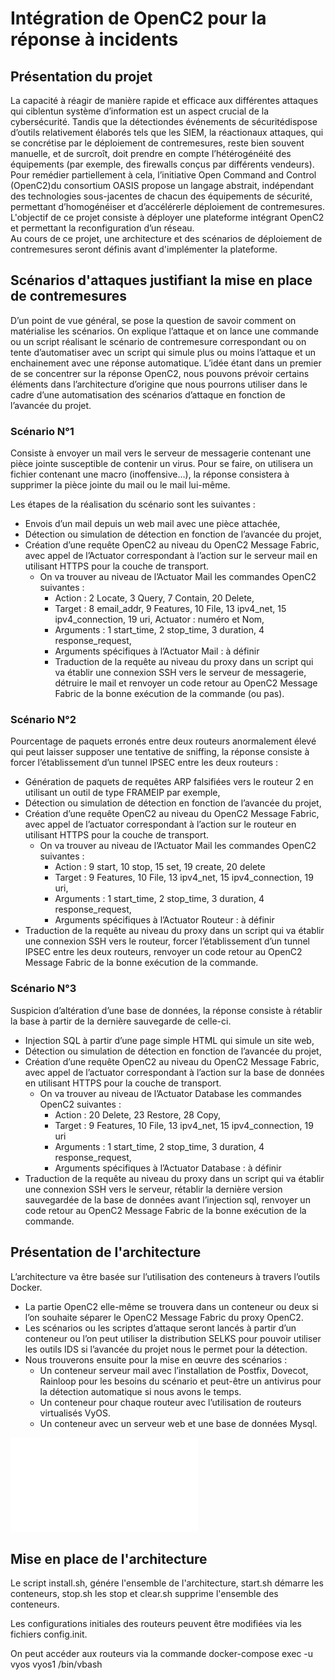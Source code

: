 # Intégration de OpenC2 pour la réponse à incidents

## Présentation du projet

La capacité à réagir de manière rapide et efficace aux différentes attaques qui ciblentun système d’information  est  un  aspect  crucial  de  la  cybersécurité.  Tandis  que  la  détectiondes  événements  de sécuritédispose  d’outils  relativement  élaborés  tels  que  les  SIEM,  la  réactionaux  attaques,  qui  se concrétise  par  le  déploiement  de  contremesures, reste  bien  souvent  manuelle,  et  de  surcroît,  doit prendre en compte l’hétérogénéité des équipements (par exemple, des firewalls conçus par différents vendeurs).  
Pour  remédier partiellement à  cela,  l’initiative Open  Command  and  Control (OpenC2)du consortium OASIS propose un langage abstrait, indépendant des technologies sous-jacentes de chacun des   équipements   de   sécurité, permettant   d’homogénéiser et   d’accélérerle déploiement de contremesures.    
L'objectif de ce projet consiste à déployer une plateforme intégrant OpenC2 et permettant la reconfiguration d’un réseau.    
Au cours de ce projet, une architecture et des scénarios de déploiement de contremesures seront définis avant d'implémenter la plateforme.

## Scénarios d'attaques justifiant la mise en place de contremesures

D’un point de vue général, se pose la question de savoir comment on matérialise les scénarios. On explique l’attaque et on lance une commande ou un script réalisant le scénario de contremesure correspondant ou on tente d’automatiser avec un script qui simule plus ou moins l’attaque et un enchainement avec une réponse automatique. L’idée étant dans un premier de se concentrer sur la réponse OpenC2, nous pouvons prévoir certains éléments dans l’architecture d’origine que nous pourrons utiliser dans le cadre d’une automatisation des scénarios d’attaque en fonction de l’avancée du projet.  
  
### Scénario N°1  
  
Consiste à envoyer un mail vers le serveur de messagerie contenant une pièce jointe susceptible de contenir un virus. Pour se faire, on utilisera un fichier contenant une macro (inoffensive…), la réponse consistera à supprimer la pièce jointe du mail ou le mail lui-même.   
  
Les étapes de la réalisation du scénario sont les suivantes :
* Envois d’un mail depuis un web mail avec une pièce attachée,
* Détection ou simulation de détection en fonction de l’avancée du projet,
* Création d’une requête OpenC2 au niveau du OpenC2 Message Fabric, avec appel de l’Actuator correspondant à l’action sur le serveur mail en utilisant HTTPS pour la couche de transport.
  * On va trouver au niveau de l’Actuator Mail les commandes OpenC2 suivantes :
    * Action : 2 Locate, 3 Query, 7 Contain, 20 Delete, 
    * Target : 8 email_addr, 9 Features, 10 File, 13 ipv4_net, 15 ipv4_connection, 19 uri, Actuator : numéro et Nom, 
    * Arguments : 1 start_time, 2 stop_time, 3 duration, 4 response_request,
    * Arguments spécifiques à l’Actuator Mail : à définir
    * Traduction de la requête au niveau du proxy dans un script qui va établir une connexion SSH vers le serveur de messagerie, détruire le mail et renvoyer un code retour au OpenC2 Message Fabric de la bonne exécution de la commande (ou pas).

### Scénario N°2

Pourcentage de paquets erronés entre deux routeurs anormalement élevé qui peut laisser supposer une tentative de sniffing, la réponse consiste à forcer l’établissement d’un tunnel IPSEC entre les deux routeurs :
* Génération de paquets de requêtes ARP falsifiées vers le routeur 2 en utilisant un outil de type FRAMEIP par exemple,
* Détection ou simulation de détection en fonction de l’avancée du projet,
* Création d’une requête OpenC2 au niveau du OpenC2 Message Fabric, avec appel de l’actuator correspondant à l’action sur le routeur en utilisant HTTPS pour la couche de transport. 
  * On va trouver au niveau de l’Actuator Mail les commandes OpenC2 suivantes :
    * Action : 9 start, 10 stop, 15 set, 19 create, 20 delete
    * Target : 9 Features, 10 File, 13 ipv4_net, 15 ipv4_connection, 19 uri,
    * Arguments : 1 start_time, 2 stop_time, 3 duration, 4 response_request,
    * Arguments spécifiques à l’Actuator Routeur : à définir
* Traduction de la requête au niveau du proxy dans un script qui va établir une connexion SSH vers le routeur, forcer l’établissement d’un tunnel IPSEC entre les deux routeurs, renvoyer un code retour au OpenC2 Message Fabric de la bonne exécution de la commande.

### Scénario N°3
Suspicion d’altération d’une base de données, la réponse consiste à rétablir la base à partir de la dernière sauvegarde de celle-ci.
* Injection SQL à partir d’une page simple HTML qui simule un site web,
* Détection ou simulation de détection en fonction de l’avancée du projet,
* Création d’une requête OpenC2 au niveau du OpenC2 Message Fabric, avec appel de l’actuator correspondant à l’action sur la base de données en utilisant HTTPS pour la couche de transport. 
  * On va trouver au niveau de l’Actuator Database les commandes OpenC2 suivantes :
    * Action : 20 Delete, 23 Restore, 28 Copy,
    * Target : 9 Features, 10 File, 13 ipv4_net, 15 ipv4_connection, 19 uri
    * Arguments : 1 start_time, 2 stop_time, 3 duration, 4 response_request,
    * Arguments spécifiques à l’Actuator Database : à définir
* Traduction de la requête au niveau du proxy dans un script qui va établir une connexion SSH vers le serveur, rétablir la dernière version sauvegardée de la base de données avant l’injection sql, renvoyer un code retour au OpenC2 Message Fabric de la bonne exécution de la commande.

## Présentation de l'architecture

L’architecture va être basée sur l’utilisation des conteneurs à travers l’outils Docker.
* La partie OpenC2 elle-même se trouvera dans un conteneur ou deux si l’on souhaite séparer le OpenC2 Message Fabric du proxy OpenC2. 
* Les scénarios ou les scriptes d’attaque seront lancés à partir d’un conteneur ou l’on peut utiliser la distribution SELKS pour pouvoir utiliser les outils IDS si l’avancée du projet nous le permet pour la détection.
* Nous trouverons ensuite pour la mise en œuvre des scénarios :
  * Un conteneur serveur mail avec l’installation de Postfix, Dovecot, Rainloop pour les besoins du scénario et peut-être un antivirus pour la détection automatique si nous avons le temps.
  * Un conteneur pour chaque routeur avec l’utilisation de routeurs virtualisés VyOS.
  * Un conteneur avec un serveur web et une base de données Mysql.
  
![Schéma de l'architecture](SchémaV1.pdf)

## Mise en place de l'architecture

Le script install.sh, génére l'ensemble de l'architecture, start.sh démarre les conteneurs, stop.sh les stop et clear.sh supprime l'ensemble des conteneurs.

Les configurations initiales des routeurs peuvent être modifiées via les fichiers config.init.

On peut accéder aux routeurs via la commande docker-compose exec -u vyos vyos1 /bin/vbash
